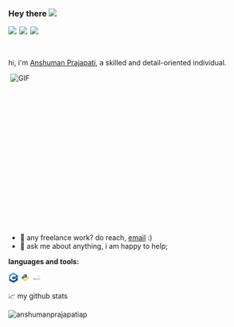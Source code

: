 ### Hey there <img src="https://media.giphy.com/media/hvRJCLFzcasrR4ia7z/giphy.gif" width="25px">



<a href="#">
  <img align="left" width="22px" src="https://raw.githubusercontent.com/peterthehan/peterthehan/master/assets/twitter.svg" />
</a>
<a href="#">
  <img align="left" width="22px" src="https://raw.githubusercontent.com/peterthehan/peterthehan/master/assets/linkedin.svg" />
</a>


![](https://visitor-badge.glitch.me/badge?page_id=anshumanprajapatiap.anshumanprajapatiap)

<br />

hi, i'm [Anshuman Prajapati](#), a skilled and detail-oriented individual. 



  <img align="right" alt="GIF" src="https://cdn.dribbble.com/users/461802/screenshots/4753031/designergif.gif" width="500" height="320" />
  
- 💼 any freelance work? do reach, [email](mailto:anshumanprajapati2000@gmail.com) :)
- 💬 ask me about anything, i am happy to help;



**languages and tools:**  


<code><img height="20" src="https://raw.githubusercontent.com/github/explore/80688e429a7d4ef2fca1e82350fe8e3517d3494d/topics/cpp/cpp.png"></code>
<code><img height="20" src="https://raw.githubusercontent.com/github/explore/80688e429a7d4ef2fca1e82350fe8e3517d3494d/topics/python/python.png"></code>
<code><img height="20" src="https://raw.githubusercontent.com/github/explore/80688e429a7d4ef2fca1e82350fe8e3517d3494d/topics/mysql/mysql.png"></code>




📈 my github stats

<p align="left"> <img src="https://github-readme-stats.vercel.app/api?username=anshumanprajapatiap&show_icons=true&theme=gotham" alt="anshumanprajapatiap" />
